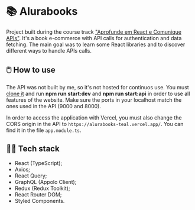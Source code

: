 # 📚 Alurabooks

Project built during the course track ["Aprofunde em React e Comunique APIs"](https://cursos.alura.com.br/formacao-react-consumindo-apis). It's a book e-commerce with API calls for authentication and data fetching. The main goal was to learn some React libraries and to discover different ways to handle APIs calls.

## 🖱️ How to use 

The API was not built by me, so it's not hosted for continuos use. You must [clone it](https://github.com/alura-cursos/alurabooks-gql) and run **npm run start:dev** and **npm run start:api** in order to use all features of the website. Make sure the ports in your localhost match the ones used in the API (9000 and 8000).

In order to access the application with Vercel, you must also change the CORS origin in the API to `https://alurabooks-teal.vercel.app/`. You can find it in the file `app.module.ts`.

## 👨‍💻 Tech stack

- React (TypeScript);
- Axios;
- React Query;
- GraphQL (Appolo Client);
- Redux (Redux Toolkit);
- React Router DOM;
- Styled Components.

